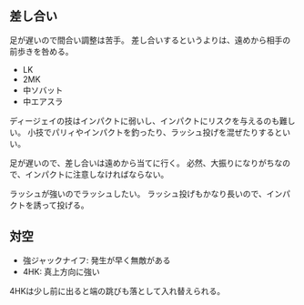 ## 差し合い

足が遅いので間合い調整は苦手。
差し合いするというよりは、遠めから相手の前歩きを咎める。

- LK
- 2MK
- 中ソバット
- 中エアスラ

ディージェイの技はインパクトに弱いし、インパクトにリスクを与えるのも難しい。
小技でパリィやインパクトを釣ったり、ラッシュ投げを混ぜたりするといい。

足が遅いので、差し合いは遠めから当てに行く。
必然、大振りになりがちなので、インパクトに注意しなければならない。

ラッシュが強いのでラッシュしたい。
ラッシュ投げもかなり長いので、インパクトを誘って投げる。

## 対空

- 強ジャックナイフ: 発生が早く無敵がある
- 4HK: 真上方向に強い

4HKは少し前に出ると端の跳びも落として入れ替えられる。
